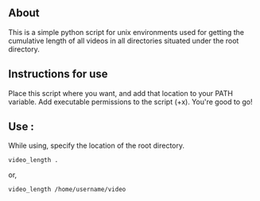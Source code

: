 ## About
This is a simple python script for unix environments used for getting the cumulative length of all videos in all directories situated under the root directory. 

## Instructions for use 
Place this script where you want, and add that location to your PATH variable. Add executable permissions to the script (+x). You're good to go! 

## Use : 
While using, specify the location of the root directory. 
```
video_length . 
```
or, 

```
video_length /home/username/video
```